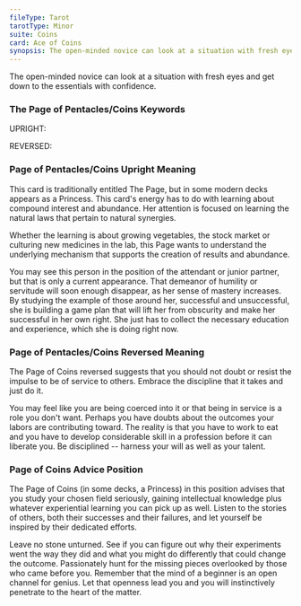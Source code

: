 ```yaml
---
fileType: Tarot
tarotType: Minor
suite: Coins
card: Ace of Coins
synopsis: The open-minded novice can look at a situation with fresh eyes and get down to the essentials with confidence.
---
```

The open-minded novice can look at a situation with fresh eyes and get down to the essentials with confidence.

### The Page of Pentacles/Coins Keywords

UPRIGHT: 

REVERSED: 

### Page of Pentacles/Coins Upright Meaning

This card is traditionally entitled The Page, but in some modern decks appears as a Princess. This card's energy has to do with learning about compound interest and abundance. Her attention is focused on learning the natural laws that pertain to natural synergies.

Whether the learning is about growing vegetables, the stock market or culturing new medicines in the lab, this Page wants to understand the underlying mechanism that supports the creation of results and abundance.

You may see this person in the position of the attendant or junior partner, but that is only a current appearance. That demeanor of humility or servitude will soon enough disappear, as her sense of mastery increases. By studying the example of those around her, successful and unsuccessful, she is building a game plan that will lift her from obscurity and make her successful in her own right. She just has to collect the necessary education and experience, which she is doing right now.

### Page of Pentacles/Coins Reversed Meaning

The Page of Coins reversed suggests that you should not doubt or resist the impulse to be of service to others. Embrace the discipline that it takes and just do it.

You may feel like you are being coerced into it or that being in service is a role you don't want. Perhaps you have doubts about the outcomes your labors are contributing toward. The reality is that you have to work to eat and you have to develop considerable skill in a profession before it can liberate you. Be disciplined -- harness your will as well as your talent.

### Page of Coins Advice Position

The Page of Coins (in some decks, a Princess) in this position advises that you study your chosen field seriously, gaining intellectual knowledge plus whatever experiential learning you can pick up as well. Listen to the stories of others, both their successes and their failures, and let yourself be inspired by their dedicated efforts.

Leave no stone unturned. See if you can figure out why their experiments went the way they did and what you might do differently that could change the outcome. Passionately hunt for the missing pieces overlooked by those who came before you. Remember that the mind of a beginner is an open channel for genius. Let that openness lead you and you will instinctively penetrate to the heart of the matter.

